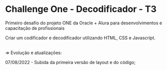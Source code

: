 # Challenge One - Decodificador - T3

<p>Primeiro desafio do projeto ONE da Oracle + Alura para desenvolvimentos e capacitação de profissionais </p>
<p>Criar um codificador e decodificador utilizando HTML, CSS e Javascript.</p>
<br>
=> Evolução e atualizações:
<p> 07/08/2022 - Subida da primeira versão de layout e do código; </p>
